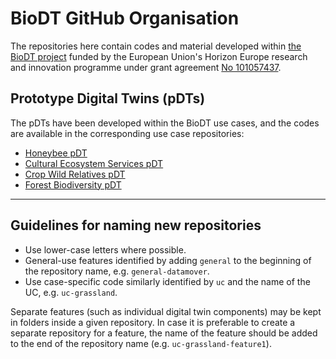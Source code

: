 # BioDT GitHub Organisation

The repositories here contain codes and material developed within [the BioDT project](https://biodt.eu/) funded by the European Union's Horizon Europe research and innovation programme under grant agreement [No 101057437](https://doi.org/10.3030/101057437). 

## Prototype Digital Twins (pDTs)

The pDTs have been developed within the BioDT use cases, and the codes are available in the corresponding use case repositories:

* [Honeybee pDT](https://github.com/BioDT/uc-pollinators)
* [Cultural Ecosystem Services pDT](https://github.com/BioDT/uc-ces)
* [Crop Wild Relatives pDT](https://github.com/BioDT/uc-cwr)
* [Forest Biodiversity pDT](https://github.com/BioDT/uc-forest-bird)

---

## Guidelines for naming new repositories

- Use lower-case letters where possible.
- General-use features identified by adding `general` to the beginning of the repository name, e.g. `general-datamover`.
- Use case-specific code similarly identified by `uc` and the name of the UC, e.g. `uc-grassland`.

Separate features (such as individual digital twin components) may be kept in folders inside a given repository. In case it is preferable to create a separate repository for a feature, the name of the feature should be added to the end of the repository name (e.g. `uc-grassland-feature1`).
